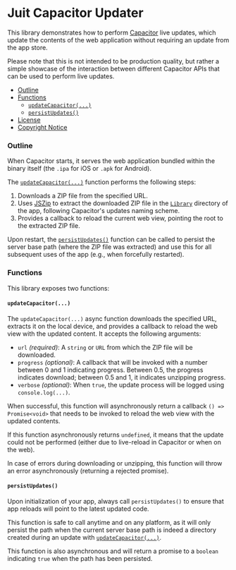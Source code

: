 # Juit Capacitor Updater

This library demonstrates how to perform [Capacitor](https://capacitorjs.com/)
live updates, which update the contents of the web application without requiring
an update from the app store.

Please note that this is not intended to be production quality, but rather a
simple showcase of the interaction between different Capacitor APIs that can
be used to perform live updates.

* [Outline](#outline)
* [Functions](#functions)
  * [`updateCapacitor(...)`](#updatecapacitor)
  * [`persistUpdates()`](#persistupdates)
* [License](LICENSE.md)
* [Copyright Notice](NOTICE.md)

### Outline

When Capacitor starts, it serves the web application bundled within the binary
itself (the `.ipa` for iOS or `.apk` for Android).

The [`updateCapacitor(...)`](#updatecapacitor) function performs the following
steps:

1. Downloads a ZIP file from the specified URL.
2. Uses [JSZip](https://stuk.github.io/jszip) to extract the downloaded ZIP file
   in the [`Library`](https://capacitorjs.com/docs/apis/filesystem#directory)
   directory of the app, following Capacitor's updates naming scheme.
3. Provides a callback to reload the current web view, pointing the root to the
   extracted ZIP file.

Upon restart, the [`persistUpdates()`](#persistupdates) function can be called
to persist the server base path (where the ZIP file was extracted) and use this
for all subsequent uses of the app (e.g., when forcefully restarted).

### Functions

This library exposes two functions:

#### `updateCapacitor(...)`

The `updateCapacitor(...)` async function downloads the specified URL, extracts
it on the local device, and provides a callback to reload the web view with the
updated content. It accepts the following arguments:

* `url` _(required)_: A `string` or `URL` from which the ZIP file will be
                      downloaded.
* `progress` _(optional)_: A callback that will be invoked with a number between
                           0 and 1 indicating progress. Between 0.5, the
                           progress indicates download; between 0.5 and 1, it
                           indicates unzipping progress.
* `verbose` _(optional)_: When `true`, the update process will be logged using
                          `console.log(...)`.

When successful, this function will asynchronously return a callback
`() => Promise<void>` that needs to be invoked to reload the web view with the
updated contents.

If this function asynchronously returns `undefined`, it means that the update
could not be performed (either due to live-reload in Capacitor or when on the
web).

In case of errors during downloading or unzipping, this function will throw an
error asynchronously (returning a rejected promise).

#### `persistUpdates()`

Upon initialization of your app, always call `persistUpdates()` to ensure that
app reloads will point to the latest updated code.

This function is safe to call anytime and on any platform, as it will only
persist the path when the current server base path is indeed a directory
created during an update with [`updateCapacitor(...)`](#updatecapacitor).

This function is also asynchronous and will return a promise to a `boolean`
indicating `true` when the path has been persisted.
